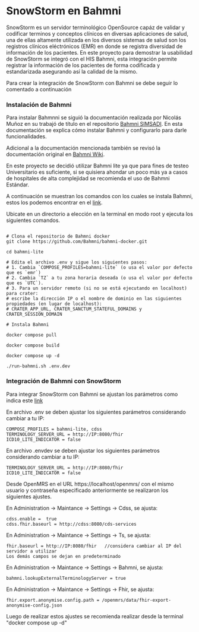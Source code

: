 # SnowStorm en Bahmni

SnowStorm es un servidor terminológico OpenSource capáz de validar y codificar terminos y conceptos clínicos en diversas aplicaciones de salud, una de ellas altamente utilizada en los diversos sístemas de salud son los registros clínicos eléctrónicos (EMR) en donde se registra diversidad de información de los pacientes. En este proyecto para demostrar la usabilidad de SnowStorm se integró con el HIS Bahmni, esta integración permite registrar la información de los pacientes de forma codificada y estandarizada asegurando así la calidad de la mismo.

Para crear la integración de SnowStorm con Bahmni se debe seguir lo comentado a continuación

### Instalación de Bahmni

Para instalar Bahmnni se siguió la documentación realizada por Nicolás Muñoz en su trabajó de título en el repositorio [Bahmni SIMSADI](https://github.com/Mitridato/BAHMNI-SIMSADI/tree/main?tab=readme-ov-file). En esta documentación se explica cómo instalar Bahmni y configurarlo para darle funcionalidades. 

Adicional a la documentación mencionada también se revisó la documentación original en [Bahmni Wiki](https://bahmni.atlassian.net/wiki/spaces/BAH/overview?homepageId=491527).

En este proyecto se decidió utilizar Bahmni lite ya que para fines de testeo Universitario es suficiente, si se quisiera ahondar un poco más ya a casos de hospitales de alta complejidad se recomienda el uso de Bahmni Estándar.


A continuación se muestran los comandos con los cuales se instala Bahmni, estos los podemos encontrar en el [link](https://bahmni.atlassian.net/wiki/spaces/BAH/pages/3117744129/Getting+Started+Quickly+with+Bahmni+on+Docker#Running-Bahmni-Standard).

Ubicate en un directorio a elección en la terminal en modo root y ejecuta los siguientes comandos.
```

# Clona el repositorio de Bahmni docker
git clone https://github.com/Bahmni/bahmni-docker.git

cd bahmni-lite

# Edita el archivo .env y sigue los siguientes pasos:
# 1. Cambia `COMPOSE_PROFILES=bahmni-lite` (o usa el valor por defecto que es `emr`)
# 2. Cambia `TZ` a tu zona horaria deseada (o usa el valor por defecto que es `UTC`).
# 3. Para un servidor remoto (si no se está ejecutando en localhost) para crater:
# escribe la dirección IP o el nombre de dominio en las siguientes propiedades (en lugar de localhost):
# CRATER_APP_URL, CRATER_SANCTUM_STATEFUL_DOMAINS y CRATER_SESSION_DOMAIN

# Instala Bahmni

docker compose pull

docker compose build 

docker compose up -d

./run-bahmni.sh .env.dev

```

### Integración de Bahmni con SnowStorm

Para integrar SnowStorm con Bahmni se ajustan los parámetros como indica este [link](https://bahmni.atlassian.net/wiki/spaces/BAH/pages/3183345706/Bahmni-SNOMED+TS+Integration+Local+Installation+Guide+using+docker)

En archivo .env se deben ajustar los siguientes parámetros considerando cambiar a tu IP:
```
COMPOSE_PROFILES = bahmni-lite, cdss
TERMINOLOGY_SERVER_URL = http://IP:8080/fhir
ICD10_LITE_INDICATOR = false
```

En archivo .envdev se deben ajustar los siguientes parámetros considerando cambiar a tu IP:

```
TERMINOLOGY_SERVER_URL = http://IP:8080/fhir
ICD10_LITE_INDICATOR = false
```

Desde OpenMRS en el URL https://localhost/openmrs/ con el mismo usuario y contraseña especificado anteriormente se realizaron los siguientes ajustes. 

En Administration -> Maintance -> Settings -> Cdss, se ajusta: 

```
cdss.enable =  true
cdss.fhir.baseurl = http://cdss:8080/cds-services 
```

En Administration -> Maintance -> Settings -> Ts, se ajusta:

```
fhir.baseurl = http://IP:8080/fhir   //considera cambiar al IP del servidor a utilizar
Los demás campos se dejan en predeterminado
```

En Administration -> Maintance -> Settings -> Bahmni, se ajusta:

```
bahmni.lookupExternalTerminologyServer = true
```
En Administration -> Maintance -> Settings -> Fhir, se ajusta:

 ```
fhir.export.anonymise.config.path = /openmrs/data/fhir-export-anonymise-config.json
```

Luego de realizar estos ajustes se recomienda realizar desde la terminal "docker compose up -d"
